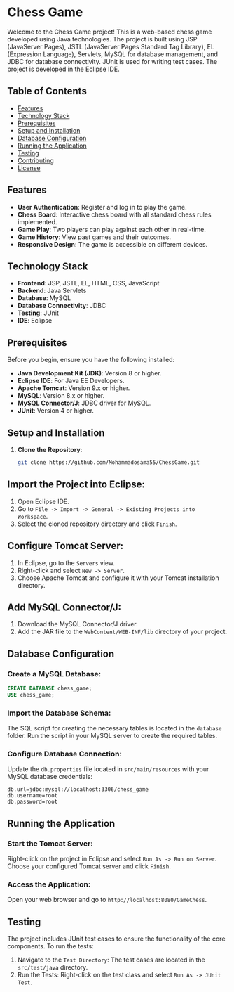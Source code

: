  # Chess Game

Welcome to the Chess Game project! This is a web-based chess game developed using Java technologies. The project is built using JSP (JavaServer Pages), JSTL (JavaServer Pages Standard Tag Library), EL (Expression Language), Servlets, MySQL for database management, and JDBC for database connectivity. JUnit is used for writing test cases. The project is developed in the Eclipse IDE.

## Table of Contents

- [Features](#features)
- [Technology Stack](#technology-stack)
- [Prerequisites](#prerequisites)
- [Setup and Installation](#setup-and-installation)
- [Database Configuration](#database-configuration)
- [Running the Application](#running-the-application)
- [Testing](#testing)
- [Contributing](#contributing)
- [License](#license)

## Features

- **User Authentication**: Register and log in to play the game.
- **Chess Board**: Interactive chess board with all standard chess rules implemented.
- **Game Play**: Two players can play against each other in real-time.
- **Game History**: View past games and their outcomes.
- **Responsive Design**: The game is accessible on different devices.

## Technology Stack

- **Frontend**: JSP, JSTL, EL, HTML, CSS, JavaScript
- **Backend**: Java Servlets
- **Database**: MySQL
- **Database Connectivity**: JDBC
- **Testing**: JUnit
- **IDE**: Eclipse

## Prerequisites

Before you begin, ensure you have the following installed:

- **Java Development Kit (JDK)**: Version 8 or higher.
- **Eclipse IDE**: For Java EE Developers.
- **Apache Tomcat**: Version 9.x or higher.
- **MySQL**: Version 8.x or higher.
- **MySQL Connector/J**: JDBC driver for MySQL.
- **JUnit**: Version 4 or higher.

## Setup and Installation

1. **Clone the Repository**:
   ```bash
   git clone https://github.com/Mohammadosama55/ChessGame.git

## Import the Project into Eclipse:

1. Open Eclipse IDE.
2. Go to `File -> Import -> General -> Existing Projects into Workspace`.
3. Select the cloned repository directory and click `Finish`.

## Configure Tomcat Server:

1. In Eclipse, go to the `Servers` view.
2. Right-click and select `New -> Server`.
3. Choose Apache Tomcat and configure it with your Tomcat installation directory.

## Add MySQL Connector/J:

1. Download the MySQL Connector/J driver.
2. Add the JAR file to the `WebContent/WEB-INF/lib` directory of your project.

## Database Configuration

### Create a MySQL Database:

```sql
CREATE DATABASE chess_game;
USE chess_game;
```

### Import the Database Schema:

The SQL script for creating the necessary tables is located in the `database` folder. Run the script in your MySQL server to create the required tables.

### Configure Database Connection:

Update the `db.properties` file located in `src/main/resources` with your MySQL database credentials:

```properties
db.url=jdbc:mysql://localhost:3306/chess_game
db.username=root
db.password=root
```

## Running the Application

### Start the Tomcat Server:

Right-click on the project in Eclipse and select `Run As -> Run on Server`. Choose your configured Tomcat server and click `Finish`.

### Access the Application:

Open your web browser and go to `http://localhost:8080/GameChess`.

## Testing

The project includes JUnit test cases to ensure the functionality of the core components. To run the tests:

1. Navigate to the `Test Directory`: The test cases are located in the `src/test/java` directory.
2. Run the Tests: Right-click on the test class and select `Run As -> JUnit Test`.
